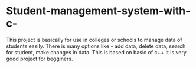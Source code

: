 # Student-management-system-with-c-
This project is basically for use in colleges or schools to manage data of students easily.
There is many options like -  add data, delete  data, search for student, make changes in data.
This is based on basic of c++
It is very good project for begginers.
